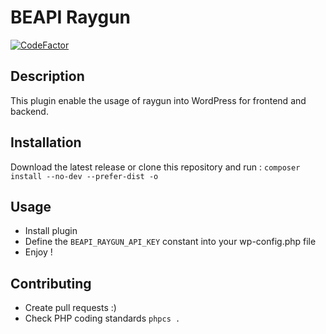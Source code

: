 # BEAPI Raygun 

[![CodeFactor](https://www.codefactor.io/repository/github/beapi/beapi-raygun/badge)](https://www.codefactor.io/repository/github/beapi/beapi-raygun)

## Description
This plugin enable the usage of raygun into WordPress for frontend and backend.

## Installation

Download the latest release or clone this repository and run :
`composer install --no-dev --prefer-dist -o`

## Usage

- Install plugin
- Define the `BEAPI_RAYGUN_API_KEY` constant into your wp-config.php file
- Enjoy !

## Contributing

- Create pull requests :)
- Check PHP coding standards `phpcs .`
